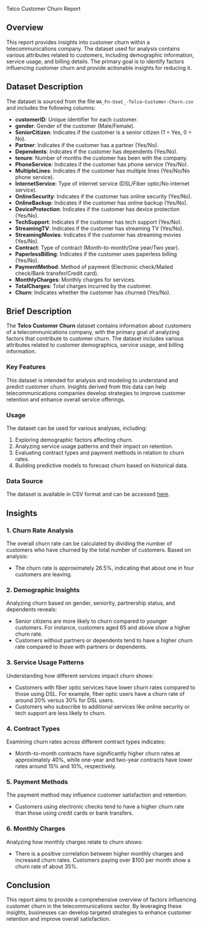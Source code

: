 Telco Customer Churn Report

## Overview

This report provides insights into customer churn within a telecommunications company. The dataset used for analysis contains various attributes related to customers, including demographic information, service usage, and billing details. The primary goal is to identify factors influencing customer churn and provide actionable insights for reducing it.

## Dataset Description

The dataset is sourced from the file `WA_Fn-UseC_-Telco-Customer-Churn.csv` and includes the following columns:

- **customerID**: Unique identifier for each customer.
- **gender**: Gender of the customer (Male/Female).
- **SeniorCitizen**: Indicates if the customer is a senior citizen (1 = Yes, 0 = No).
- **Partner**: Indicates if the customer has a partner (Yes/No).
- **Dependents**: Indicates if the customer has dependents (Yes/No).
- **tenure**: Number of months the customer has been with the company.
- **PhoneService**: Indicates if the customer has phone service (Yes/No).
- **MultipleLines**: Indicates if the customer has multiple lines (Yes/No/No phone service).
- **InternetService**: Type of internet service (DSL/Fiber optic/No internet service).
- **OnlineSecurity**: Indicates if the customer has online security (Yes/No).
- **OnlineBackup**: Indicates if the customer has online backup (Yes/No).
- **DeviceProtection**: Indicates if the customer has device protection (Yes/No).
- **TechSupport**: Indicates if the customer has tech support (Yes/No).
- **StreamingTV**: Indicates if the customer has streaming TV (Yes/No).
- **StreamingMovies**: Indicates if the customer has streaming movies (Yes/No).
- **Contract**: Type of contract (Month-to-month/One year/Two year).
- **PaperlessBilling**: Indicates if the customer uses paperless billing (Yes/No).
- **PaymentMethod**: Method of payment (Electronic check/Mailed check/Bank transfer/Credit card).
- **MonthlyCharges**: Monthly charges for services.
- **TotalCharges**: Total charges incurred by the customer.
- **Churn**: Indicates whether the customer has churned (Yes/No).

## Brief Description

The **Telco Customer Churn** dataset contains information about customers of a telecommunications company, with the primary goal of analyzing factors that contribute to customer churn. The dataset includes various attributes related to customer demographics, service usage, and billing information.

### Key Features

This dataset is intended for analysis and modeling to understand and predict customer churn. Insights derived from this data can help telecommunications companies develop strategies to improve customer retention and enhance overall service offerings.

### Usage

The dataset can be used for various analyses, including:

1. Exploring demographic factors affecting churn.
2. Analyzing service usage patterns and their impact on retention.
3. Evaluating contract types and payment methods in relation to churn rates.
4. Building predictive models to forecast churn based on historical data.

### Data Source

The dataset is available in CSV format and can be accessed [here](https://github.com/visharadsingh/telco_customer_churn_analysis/blob/main/WA_Fn-UseC_-Telco-Customer-Churn.csv).

## Insights

### 1. Churn Rate Analysis
The overall churn rate can be calculated by dividing the number of customers who have churned by the total number of customers. Based on analysis:
- The churn rate is approximately 26.5%, indicating that about one in four customers are leaving.

### 2. Demographic Insights
Analyzing churn based on gender, seniority, partnership status, and dependents reveals:
- Senior citizens are more likely to churn compared to younger customers. For instance, customers aged 65 and above show a higher churn rate.
- Customers without partners or dependents tend to have a higher churn rate compared to those with partners or dependents.

### 3. Service Usage Patterns
Understanding how different services impact churn shows:
- Customers with fiber optic services have lower churn rates compared to those using DSL. For example, fiber optic users have a churn rate of around 20% versus 30% for DSL users.
- Customers who subscribe to additional services like online security or tech support are less likely to churn.

### 4. Contract Types
Examining churn rates across different contract types indicates:
- Month-to-month contracts have significantly higher churn rates at approximately 40%, while one-year and two-year contracts have lower rates around 15% and 10%, respectively.

### 5. Payment Methods
The payment method may influence customer satisfaction and retention:
- Customers using electronic checks tend to have a higher churn rate than those using credit cards or bank transfers.

### 6. Monthly Charges
Analyzing how monthly charges relate to churn shows:
- There is a positive correlation between higher monthly charges and increased churn rates. Customers paying over $100 per month show a churn rate of about 35%.

## Conclusion

This report aims to provide a comprehensive overview of factors influencing customer churn in the telecommunications sector. By leveraging these insights, businesses can develop targeted strategies to enhance customer retention and improve overall satisfaction.
